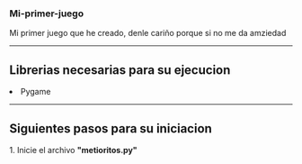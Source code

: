 ### Mi-primer-juego
Mi primer juego que he creado, denle cariño porque si no me da amziedad
<hr>
<h2>Librerias necesarias para su ejecucion</h2>
<or>
  <li>Pygame</li>
</or>
<hr>
<h2>Siguientes pasos para su iniciacion</h2>
1. Inicie el archivo <b>"metioritos.py"</b>

